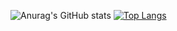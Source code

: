 ![Anurag's GitHub stats](https://github-readme-stats.vercel.app/api?username=anuraghazra&show_icons=true&theme=gradiant)
[![Top Langs](https://github-readme-stats.vercel.app/api/top-langs/?username=anuraghazra&langs_count=8)](https://github.com/anuraghazra/github-readme-stats)
